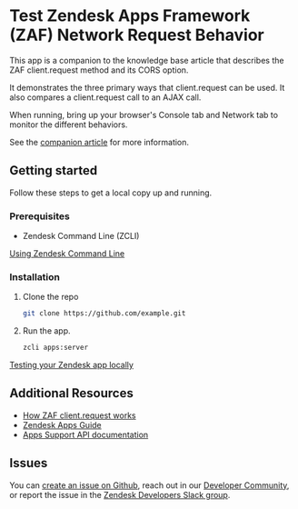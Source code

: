 # Test Zendesk Apps Framework (ZAF) Network Request Behavior

This app is a companion to the knowledge base article that describes the ZAF client.request method and its CORS option.

It demonstrates the three primary ways that client.request can be used. It also compares a client.request call to an AJAX call.

When running, bring up your browser's Console tab and Network tab to monitor the different behaviors.

See the [companion article](https://developer.zendesk.com/documentation/apps/getting-started/how-apps-framework-client-request-works/) for more information.

## Getting started

Follow these steps to get a local copy up and running.

### Prerequisites

- Zendesk Command Line (ZCLI)

[Using Zendesk Command Line](https://developer.zendesk.com/documentation/apps/app-developer-guide/zcli/#installing-and-updating-zcli)

### Installation

1. Clone the repo

    ``` bash
    git clone https://github.com/example.git
    ```

2. Run the app.

    ``` bash
    zcli apps:server
    ```

[Testing your Zendesk app locally](https://developer.zendesk.com/documentation/apps/app-developer-guide/zcli/#testing-your-zendesk-app-locally)

<!-- Links to relevant resources such as help center articles or dev docs -->

## Additional Resources

- [How ZAF client.request works](https://developer.zendesk.com/documentation/apps/getting-started/how-apps-framework-client-request-works/)
- [Zendesk Apps Guide](https://developer.zendesk.com/documentation/apps/)
- [Apps Support API documentation](https://developer.zendesk.com/api-reference/apps/apps-support-api/introduction/)

<!-- Issue reporting with link to repo issues page -->

## Issues

You can [create an issue on Github](https://github.com/zendesk/example/issues/new),
reach out in our [Developer Community](https://support.zendesk.com/hc/en-us/community/topics),
or report the issue in the [Zendesk Developers Slack group](https://docs.google.com/forms/d/e/1FAIpQLScm_rDLWwzWnq6PpYWFOR_PwMaSBcaFft-1pYornQtBGAaiJA/viewform).
